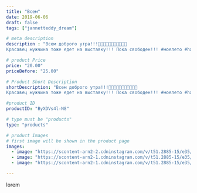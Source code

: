 ```yaml
---
title: "Всем"
date: 2019-06-06
draft: false
tags: ["jannetteddy_dream"]

# meta description
description : "Всем доброго утра!!!🤗🌸✨✨✨✨✨✨✨✨✨
Красавец мужчина тоже едет на выставку!!! Пока свободен!!! #моелето #handmade #теддимишка #теддист #тедди #teddybear #teddy #art"

# product Price
price: "20.00"
priceBefore: "25.00"

# Product Short Description
shortDescription: "Всем доброго утра!!!🤗🌸✨✨✨✨✨✨✨✨✨
Красавец мужчина тоже едет на выставку!!! Пока свободен!!! #моелето #handmade #теддимишка #теддист #тедди #teddybear #teddy #artistteddybear #мишкитедди #мишкатедди #друзьятедди #teddybear🐻 #teddy🐻 #teddy_bear #teddybearlove #artistteddy #мадамCOCO🖤"

#product ID
productID: "ByXDVs4l-N8"

# type must be "products"
type: "products"

# product Images
# first image will be shown in the product page
images:
  - image: "https://scontent-arn2-2.cdninstagram.com/v/t51.2885-15/e35/s1080x1080/61109608_493835161386164_7959632362437281807_n.jpg?_nc_ht=scontent-arn2-2.cdninstagram.com&_nc_cat=108&_nc_ohc=rD8XqwD_ohgAX-jVE4b&tp=1&oh=1aeb60e900904d1ff11bbaa81fe2d5f3&oe=605C651A&ig_cache_key=MjA2MDEzMDAyOTUxODgxMjcyNg%3D%3D.2"
  - image: "https://scontent-arn2-1.cdninstagram.com/v/t51.2885-15/e35/s1080x1080/62005485_640726093070799_432401586904836765_n.jpg?_nc_ht=scontent-arn2-1.cdninstagram.com&_nc_cat=103&_nc_ohc=zuMX_lFSV_wAX87b9x2&tp=1&oh=a6675444b398b05db8ca92dfc3745189&oe=605BB074&ig_cache_key=MjA2MDEzMDAyOTUyNzI5ODU2Mw%3D%3D.2"
  - image: "https://scontent-arn2-1.cdninstagram.com/v/t51.2885-15/e35/s1080x1080/61278841_887157071619875_3106630010546008747_n.jpg?_nc_ht=scontent-arn2-1.cdninstagram.com&_nc_cat=111&_nc_ohc=sEnik-SwmsMAX8S0_Oz&tp=1&oh=b28a8f8140bd4394446e3d77f23eec3b&oe=605ADE2E&ig_cache_key=MjA2MDEzMDAyOTUzNTY5MDM4Mg%3D%3D.2"

---
```

lorem
